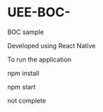 # UEE-BOC-
BOC sample

Developed using React Native

To run the application

npm install

npm start

not complete

